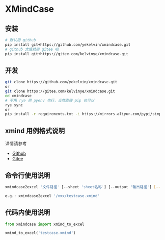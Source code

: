 # XMindCase

## 安装

```bash
# 默认用 github
pip install git+https://github.com/yekelvin/xmindcase.git
# github 太慢就用 gitee 吧
pip install git+https://gitee.com/kelvinye/xmindcase.git
```

## 开发

```bash
git clone https://github.com/yekelvin/xmindcase.git
or
git clone https://gitee.com/kelvinye/xmindcase.git
cd xmindcase
# 不用 rye 用 pyenv 也行，当然直接 pip 也可以
rye sync
or
pip install -r requirements.txt -i https://mirrors.aliyun.com/pypi/simple
```

## xmind 用例格式说明

详情请参考

- [Github](https://github.com/yekelvin/xmindcase/blob/master/templates/testcase.example.xmind)
- [Gitee](https://gitee.com/kelvinye/xmindcase/blob/master/templates/testcase.template.xmind)

## 命令行使用说明

```bash
xmindcase2excel '文件路径' [--sheet 'sheet名称'] [--output '输出路径'] [--debug] [--help]

e.g.: xmindcase2excel '/xxx/testcase.xmind'
```

## 代码内使用说明

```python
from xmindcase import xmind_to_excel

xmind_to_excel('testcase.xmind')
```

